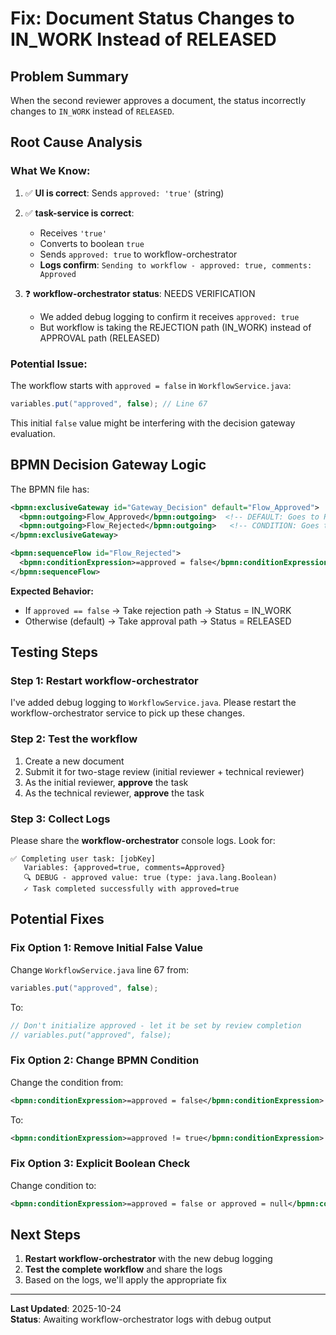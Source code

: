 # Fix: Document Status Changes to IN_WORK Instead of RELEASED

## Problem Summary
When the second reviewer approves a document, the status incorrectly changes to `IN_WORK` instead of `RELEASED`.

## Root Cause Analysis

### What We Know:
1. ✅ **UI is correct**: Sends `approved: 'true'` (string)
2. ✅ **task-service is correct**: 
   - Receives `'true'`
   - Converts to boolean `true`
   - Sends `approved: true` to workflow-orchestrator
   - **Logs confirm**: `Sending to workflow - approved: true, comments: Approved`

3. ❓ **workflow-orchestrator status**: NEEDS VERIFICATION
   - We added debug logging to confirm it receives `approved: true`
   - But workflow is taking the REJECTION path (IN_WORK) instead of APPROVAL path (RELEASED)

### Potential Issue:
The workflow starts with `approved = false` in `WorkflowService.java`:

```java
variables.put("approved", false); // Line 67
```

This initial `false` value might be interfering with the decision gateway evaluation.

## BPMN Decision Gateway Logic

The BPMN file has:
```xml
<bpmn:exclusiveGateway id="Gateway_Decision" default="Flow_Approved">
  <bpmn:outgoing>Flow_Approved</bpmn:outgoing>  <!-- DEFAULT: Goes to RELEASED -->
  <bpmn:outgoing>Flow_Rejected</bpmn:outgoing>   <!-- CONDITION: Goes to IN_WORK -->
</bpmn:exclusiveGateway>

<bpmn:sequenceFlow id="Flow_Rejected">
  <bpmn:conditionExpression>=approved = false</bpmn:conditionExpression>
</bpmn:sequenceFlow>
```

**Expected Behavior:**
- If `approved == false` → Take rejection path → Status = IN_WORK
- Otherwise (default) → Take approval path → Status = RELEASED

## Testing Steps

### Step 1: Restart workflow-orchestrator
I've added debug logging to `WorkflowService.java`. Please restart the workflow-orchestrator service to pick up these changes.

### Step 2: Test the workflow
1. Create a new document
2. Submit it for two-stage review (initial reviewer + technical reviewer)
3. As the initial reviewer, **approve** the task
4. As the technical reviewer, **approve** the task

### Step 3: Collect Logs
Please share the **workflow-orchestrator** console logs. Look for:
```
✅ Completing user task: [jobKey]
   Variables: {approved=true, comments=Approved}
   🔍 DEBUG - approved value: true (type: java.lang.Boolean)
   ✓ Task completed successfully with approved=true
```

## Potential Fixes

### Fix Option 1: Remove Initial False Value
Change `WorkflowService.java` line 67 from:
```java
variables.put("approved", false);
```
To:
```java
// Don't initialize approved - let it be set by review completion
// variables.put("approved", false);
```

### Fix Option 2: Change BPMN Condition
Change the condition from:
```xml
<bpmn:conditionExpression>=approved = false</bpmn:conditionExpression>
```
To:
```xml
<bpmn:conditionExpression>=approved != true</bpmn:conditionExpression>
```

### Fix Option 3: Explicit Boolean Check
Change condition to:
```xml
<bpmn:conditionExpression>=approved = false or approved = null</bpmn:conditionExpression>
```

## Next Steps

1. **Restart workflow-orchestrator** with the new debug logging
2. **Test the complete workflow** and share the logs
3. Based on the logs, we'll apply the appropriate fix

---

**Last Updated**: 2025-10-24  
**Status**: Awaiting workflow-orchestrator logs with debug output


